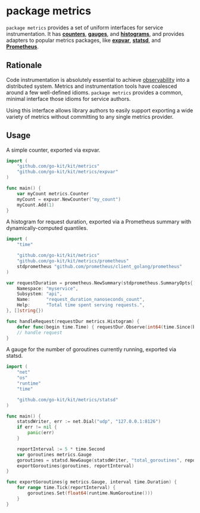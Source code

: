 # package metrics

`package metrics` provides a set of uniform interfaces for service instrumentation.
It has **[counters][]**, **[gauges][]**, and **[histograms][]**,
 and provides adapters to popular metrics packages, like **[expvar][]**, **[statsd][]**, and **[Prometheus][]**.

[counters]: http://prometheus.io/docs/concepts/metric_types/#counter
[gauges]: http://prometheus.io/docs/concepts/metric_types/#gauge
[histograms]: http://prometheus.io/docs/concepts/metric_types/#histogram
[expvar]: https://golang.org/pkg/expvar
[statsd]: https://github.com/etsy/statsd
[Prometheus]: http://prometheus.io

## Rationale

Code instrumentation is absolutely essential to achieve [observability][] into a distributed system.
Metrics and instrumentation tools have coalesced around a few well-defined idioms.
`package metrics` provides a common, minimal interface those idioms for service authors.

Using this interface allows library authors to easily support exporting a wide
variety of metrics without committing to any single metrics provider.

[observability]: https://speakerdeck.com/mattheath/observability-in-micro-service-architectures

## Usage

A simple counter, exported via expvar.

```go
import (
	"github.com/go-kit/kit/metrics"
	"github.com/go-kit/kit/metrics/expvar"
)

func main() {
	var myCount metrics.Counter
	myCount = expvar.NewCounter("my_count")
	myCount.Add(1)
}

```

A histogram for request duration, exported via a Prometheus summary with
dynamically-computed quantiles.

```go
import (
	"time"

	"github.com/go-kit/kit/metrics"
	"github.com/go-kit/kit/metrics/prometheus"
	stdprometheus "github.com/prometheus/client_golang/prometheus"
)

var requestDuration = prometheus.NewSummary(stdprometheus.SummaryOpts{
	Namespace: "myservice",
	Subsystem: "api",
	Name:      "request_duration_nanoseconds_count",
	Help:      "Total time spent serving requests.",
}, []string{})

func handleRequest(requestDur metrics.Histogram) {
	defer func(begin time.Time) { requestDur.Observe(int64(time.Since(begin))) }(time.Now())
	// handle request
}
```

A gauge for the number of goroutines currently running, exported via statsd.

```go
import (
	"net"
	"os"
	"runtime"
	"time"

	"github.com/go-kit/kit/metrics/statsd"
)

func main() {
	statsdWriter, err := net.Dial("udp", "127.0.0.1:8126")
	if err != nil {
		panic(err)
	}

	reportInterval := 5 * time.Second
    var goroutines metrics.Gauge
	goroutines = statsd.NewGauge(statsdWriter, "total_goroutines", reportInterval)
    exportGoroutines(goroutines, reportInterval)
}

func exportGoroutines(g metrics.Gauge, interval time.Duration) {
    for range time.Tick(reportInterval) {
        goroutines.Set(float64(runtime.NumGoroutine()))
    }
}
```
